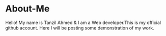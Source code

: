 # About-Me

Hello! My name is Tanzil Ahmed & I am a Web developer.This is my official github account. Here I will be posting some demonstration of my work.
